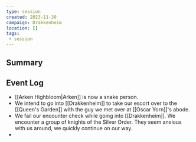 ```yaml
---
type: session
created: 2023-11-30
campaign: Drakkenheim
location: []
tags:
 - session
---
```



## Summary

## Event Log

- [[Arken Highbloom|Arken]] is now a snake person.
- We intend to go into [[Drakkenheim]] to take our escort over to the [[Queen's Garden]] with the guy we met over at [[Oscar Yorn]]'s abode.
- We fail our encounter check while going into [[Drakkenheim]]. We encounter a group of knights of the Silver Order. They seem anxious with us around, we quickly continue on our way.
- 



